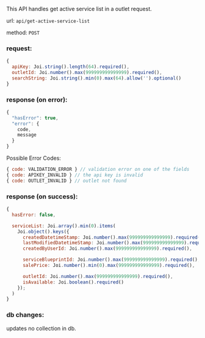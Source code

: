 This API handles get active service list in a outlet request.

url: `api/get-active-service-list`

method: `POST`

### request: 
```js
{
  apiKey: Joi.string().length(64).required(),
  outletId: Joi.number().max(999999999999999).required(),
  searchString: Joi.string().min(0).max(64).allow('').optional()
}
```

### response (on error):
```js
{
  "hasError": true,
  "error": {
    code,
    message
  }
}
```

Possible Error Codes:
```js
{ code: VALIDATION_ERROR } // validation error on one of the fields
{ code: APIKEY_INVALID } // the api key is invalid
{ code: OUTLET_INVALID } // outlet not found
```

### response (on success):
```js
{
  hasError: false,

  serviceList: Joi.array().min(0).items(
    Joi.object().keys({
      createdDatetimeStamp: Joi.number().max(999999999999999).required(),
      lastModifiedDatetimeStamp: Joi.number().max(999999999999999).required(),
      createdByUserId: Joi.number().max(999999999999999).required(),

      serviceBlueprintId: Joi.number().max(999999999999999).required(),
      salePrice: Joi.number().min(0).max(999999999999999).required(),

      outletId: Joi.number().max(999999999999999).required(),
      isAvailable: Joi.boolean().required()
    });
  )
}
```

### db changes:
updates no collection in db.